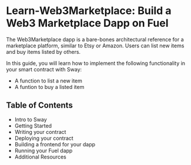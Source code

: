# Learn-Web3Marketplace: Build a Web3 Marketplace Dapp on Fuel

The Web3Marketplace dapp is a bare-bones architectural reference for a marketplace platform, similar to Etsy or Amazon. Users can list new items and buy items listed by others.

In this guide, you will learn how to implement the following functionality in your smart contract with Sway:
- A function to list a new item
- A funtion to buy a listed item

## Table of Contents

- Intro to Sway
- Getting Started
- Writing your contract
- Deploying your contract
- Building a frontend for your dapp
- Running your Fuel dapp
- Additional Resources